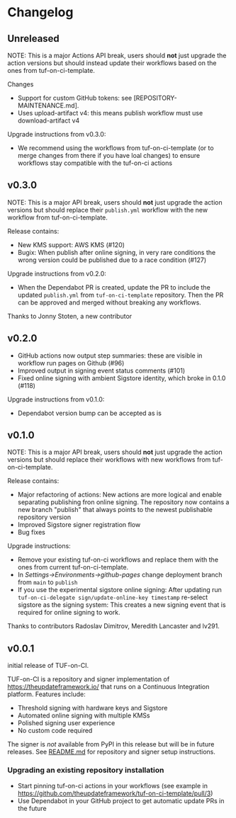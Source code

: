 # Changelog

## Unreleased

NOTE: This is a major Actions API break, users should **not** just upgrade the action
versions but should instead update their workflows based on the ones from
tuf-on-ci-template.

Changes
* Support for custom GitHub tokens: see [REPOSITORY-MAINTENANCE.md].
* Uses upload-artifact v4: this means publish workflow must use
  download-artifact v4

Upgrade instructions from v0.3.0:
* We recommend using the workflows from tuf-on-ci-template (or to merge changes from
  there if you have loal changes) to ensure workflows stay compatible with the
  tuf-on-ci actions

## v0.3.0

NOTE: This is a major API break, users should **not** just upgrade the action versions but
should replace their `publish.yml` workflow with the new workflow from tuf-on-ci-template.

Release contains:
* New KMS support: AWS KMS (#120)
* Bugix: When publish after online signing, in very rare conditions
  the wrong version could be published due to a race condition (#127)

Upgrade instructions from v0.2.0:
* When the Dependabot PR is created, update the PR to include the
  updated `publish.yml` from `tuf-on-ci-template` repository. Then the
  PR can be approved and merged without breaking any workflows.

Thanks to Jonny Stoten, a new contributor

## v0.2.0

* GitHub actions now output step summaries: these are visible in workflow
  run pages on Github (#96)
* Improved output in signing event status comments (#101)
* Fixed online signing with ambient Sigstore identity, which broke in 0.1.0
  (#118)

Upgrade instructions from v0.1.0:
 * Dependabot version bump can be accepted as is

## v0.1.0

NOTE: This is a major API break, users should **not** just upgrade the action versions but
should replace their workflows with new workflows from tuf-on-ci-template.

Release contains:
* Major refactoring of actions: New actions are more logical and enable separating
  publishing fron online signing. The repository now contains a new branch "publish"
  that always points to the newest publishable repository version
* Improved Sigstore signer registration flow
* Bug fixes

Upgrade instructions:
* Remove your existing tuf-on-ci workflows and replace them with the ones
  from current tuf-on-ci-template.
* In _Settings->Environments->github-pages_ change deployment branch from `main` to
  `publish`
* If you use the experimental sigstore online signing: After updating run
  `tuf-on-ci-delegate sign/update-online-key timestamp` re-select sigstore as the signing
  system: This creates a new signing event that is required for online signing to work.

Thanks to contributors Radoslav Dimitrov, Meredith Lancaster and lv291.

## v0.0.1

initial release of TUF-on-CI.

TUF-on-CI is a repository and signer implementation of
https://theupdateframework.io/ that runs on a Continuous Integration platform.
Features include:
* Threshold signing with hardware keys and Sigstore
* Automated online signing with multiple KMSs
* Polished signing user experience
* No custom code required


The signer is *not* available from PyPI in this release but will be in future releases.
See [README.md](../README.md) for repository and signer setup instructions.

### Upgrading an existing repository installation

* Start pinning tuf-on-ci actions in your workflows (see example in https://github.com/theupdateframework/tuf-on-ci-template/pull/3)
* Use Dependabot in your GitHub project to get automatic update PRs in the future
